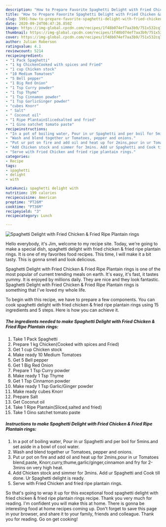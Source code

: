 ```yaml
---
description: "How to Prepare Favorite Spaghetti Delight with Fried Chicken &amp;amp; Fried Ripe Plantain rings"
title: "How to Prepare Favorite Spaghetti Delight with Fried Chicken &amp;amp; Fried Ripe Plantain rings"
slug: 5991-how-to-prepare-favorite-spaghetti-delight-with-fried-chicken-and-amp-fried-ripe-plantain-rings
date: 2020-09-24T06:47:26.850Z
image: https://img-global.cpcdn.com/recipes/1f48b074ef7aa3b9/751x532cq70/spaghetti-delight-with-fried-chicken-fried-ripe-plantain-rings-recipe-main-photo.jpg
thumbnail: https://img-global.cpcdn.com/recipes/1f48b074ef7aa3b9/751x532cq70/spaghetti-delight-with-fried-chicken-fried-ripe-plantain-rings-recipe-main-photo.jpg
cover: https://img-global.cpcdn.com/recipes/1f48b074ef7aa3b9/751x532cq70/spaghetti-delight-with-fried-chicken-fried-ripe-plantain-rings-recipe-main-photo.jpg
author: Julian Roberson
ratingvalue: 4.1
reviewcount: 5214
recipeingredient:
- "1 Pack Spaghetti"
- "1 kg ChickenCooked with spices and Fried"
- "1 cup Chicken stock"
- "10 Medium Tomatoes"
- "5 Bell pepper"
- "1 Big Red Onion"
- "1 Tsp Curry powder"
- "1 Tsp Thyme"
- "1 Tsp Cinnamon powder"
- "1 Tsp GarlicGinger powder"
- "cubes Knorr"
- " Salt"
- " Coconut oil"
- "1 Ripe PlantainSlicedsalted and fried"
- "1 Gino satchet tomato paste"
recipeinstructions:
- "In a pot of boiling water, Pour in ur Spaghetti and per boil for 5mins.and set aside in a bowl of cool water."
- "Wash and blend together ur Tomatoes, pepper and onions."
- "Put ur pot on fire and add oil and heat up for 2mins,pour in ur Tomatoes blend,paste, Knorr,curry,thume,garlic/ginger,cinnamon and fry for 2-3mins on very high heat."
- "Add Chicken stock and simmer for 3mins. Add ur Spaghetti and Cook till done. Ur Spaghetti delight is ready."
- "Serve with Fried Chicken and fried ripe plantain rings."
categories:
- Recipe
tags:
- spaghetti
- delight
- with

katakunci: spaghetti delight with 
nutrition: 199 calories
recipecuisine: American
preptime: "PT26M"
cooktime: "PT36M"
recipeyield: "3"
recipecategory: Lunch

---
```



![Spaghetti Delight with Fried Chicken &amp; Fried Ripe Plantain rings](https://img-global.cpcdn.com/recipes/1f48b074ef7aa3b9/751x532cq70/spaghetti-delight-with-fried-chicken-fried-ripe-plantain-rings-recipe-main-photo.jpg)

Hello everybody, it's Jim, welcome to my recipe site. Today, we're going to make a special dish, spaghetti delight with fried chicken &amp; fried ripe plantain rings. It is one of my favorites food recipes. This time, I will make it a bit tasty. This is gonna smell and look delicious.



Spaghetti Delight with Fried Chicken &amp; Fried Ripe Plantain rings is one of the most popular of current trending meals on earth. It's easy, it's fast, it tastes yummy. It is enjoyed by millions daily. They are nice and they look fantastic. Spaghetti Delight with Fried Chicken &amp; Fried Ripe Plantain rings is something that I've loved my whole life.


To begin with this recipe, we have to prepare a few components. You can cook spaghetti delight with fried chicken &amp; fried ripe plantain rings using 15 ingredients and 5 steps. Here is how you can achieve it.

<!--inarticleads1-->

##### The ingredients needed to make Spaghetti Delight with Fried Chicken &amp; Fried Ripe Plantain rings:

1. Take 1 Pack Spaghetti
1. Prepare 1 kg Chicken(Cooked with spices and Fried)
1. Get 1 cup Chicken stock
1. Make ready 10 Medium Tomatoes
1. Get 5 Bell pepper
1. Get 1 Big Red Onion
1. Prepare 1 Tsp Curry powder
1. Make ready 1 Tsp Thyme
1. Get 1 Tsp Cinnamon powder
1. Make ready 1 Tsp Garlic/Ginger powder
1. Make ready cubes Knorr
1. Prepare  Salt
1. Get  Coconut oil
1. Take 1 Ripe Plantain(Sliced,salted and fried)
1. Take 1 Gino satchet tomato paste




<!--inarticleads2-->

##### Instructions to make Spaghetti Delight with Fried Chicken &amp; Fried Ripe Plantain rings:

1. In a pot of boiling water, Pour in ur Spaghetti and per boil for 5mins.and set aside in a bowl of cool water.
1. Wash and blend together ur Tomatoes, pepper and onions.
1. Put ur pot on fire and add oil and heat up for 2mins,pour in ur Tomatoes blend,paste, Knorr,curry,thume,garlic/ginger,cinnamon and fry for 2-3mins on very high heat.
1. Add Chicken stock and simmer for 3mins. Add ur Spaghetti and Cook till done. Ur Spaghetti delight is ready.
1. Serve with Fried Chicken and fried ripe plantain rings.




So that's going to wrap it up for this exceptional food spaghetti delight with fried chicken &amp; fried ripe plantain rings recipe. Thank you very much for reading. I'm confident you will make this at home. There is gonna be interesting food at home recipes coming up. Don't forget to save this page in your browser, and share it to your family, friends and colleague. Thank you for reading. Go on get cooking!

